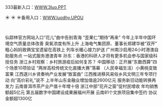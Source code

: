 <p>
	333最新入口：<a href="http://www.baidu.com/link?url=6MA2SWnO3Raqke39an_0PUxosM6ZrUGzi1BN9tNnlPW&wd">WWW.3luo.PPT</a> 
	<p>
		☀
☀
☀备用入口：<a href="http://www.baidu.com/link?url=6MA2SWnO3Raqke39an_0PUxosM6ZrUGzi1BN9tNnlPW&wd">WWW.luodhy.UPOU</a> 
	</p>
	<p>
		<br />
	</p>
	<p>
		仙踪林官方网站入口“花儿”曲中告别青海 “歪果仁”期待“再来”
今年上半年中国环境空气质量总体改善 臭氧浓度有所上升
上海电气集团原、董事长郑建华被“双开”
粗心妈妈致俩宝宝遗留在高铁上 列车长暖心接力护送
广州南沙启用24小时港澳自助服务点 一站式服务港澳青年
孙东：香港的科研人才将有更多机会参与国家级科技任务
浙江乡村观察：乡村旅游疫后如何复苏？
中国移动：正开展“东数西算”四个场景10项验证
“两岸高校传统文化直播大赛”落幕
（人民幸福生活）小黄桃变致富果 江西遂川乡贤奏响产业发展“致富曲”
江西推进移风易俗乡风文明三年专项行动 向“高价彩礼”说不
上半年山东金融业增加值逾2600亿元 服务新旧动能转换再发力
云南普洱市茶产业产值十年增十倍
浙江中部“花卉之窗”促村民增收 年均销售额超5亿元
第五届数字中国建设成果展福州开展
云南81个文旅项目集中签约 协议金额超1300亿
	</p>
